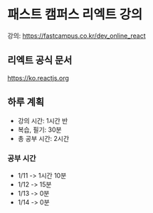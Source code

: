 # 패스트 캠퍼스 리엑트 강의
강의: https://fastcampus.co.kr/dev_online_react

## 리엑트 공식 문서
https://ko.reactjs.org

## 하루 계획
* 강의 시간: 1시간 반
* 복습, 필기: 30분
* 총 공부 시간: 2시간


### 공부 시간
- 1/11 -> 1시간 10분
- 1/12 -> 15분
- 1/13 -> 0분
- 1/14 -> 0분